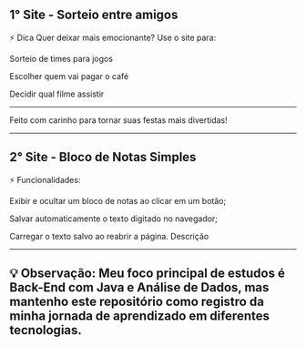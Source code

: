 1° Site - Sorteio entre amigos 
-----------------------------

⚡ Dica 
Quer deixar mais emocionante? Use o site para:

Sorteio de times para jogos

Escolher quem vai pagar o café

Decidir qual filme assistir
_________________________
Feito com carinho para tornar suas festas mais divertidas!

---------------------
2° Site - Bloco de Notas Simples 
---------------------

⚡ Funcionalidades:

Exibir e ocultar um bloco de notas ao clicar em um botão;

Salvar automaticamente o texto digitado no navegador;

Carregar o texto salvo ao reabrir a página.
Descrição

------------------------
💡 Observação:
Meu foco principal de estudos é Back-End com Java e Análise de Dados, mas mantenho este repositório como registro da minha jornada de aprendizado em diferentes tecnologias.
----------------------
